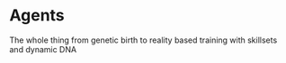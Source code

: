 # Agents
The whole thing from genetic birth to reality based training with skillsets and dynamic DNA
